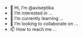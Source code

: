- 👋 Hi, I’m @aviseptika
- 👀 I’m interested in ...
- 🌱 I’m currently learning ...
- 💞️ I’m looking to collaborate on ...
- 📫 How to reach me ...

<!---
aviseptika/aviseptika is a ✨ special ✨ repository because its `README.md` (this file) appears on your GitHub profile.
You can click the Preview link to take a look at your changes.
--->
